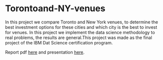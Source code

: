 # Torontoand-NY-venues
In this project we compare Toronto and New York venues, 
to determine the best investment options for these cities and which city is the best to invest for venues.
In this project we implement the data science methodology to real problems, the results are general.This project was made as the final project of the IBM Dat Science certification program.

Report pdf  <a href="https://www.miguelmath.com/articles/NY-To.pdf">here</a> and presentation <a href="https://www.miguelmath.com/presn/pres-NY-To.pdf">here</a>.

